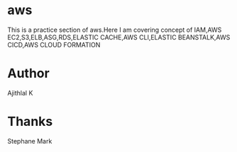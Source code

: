 # aws
This is a practice section of aws.Here I am covering concept of 
IAM,AWS EC2,S3,ELB,ASG,RDS,ELASTIC CACHE,AWS CLI,ELASTIC BEANSTALK,AWS CICD,AWS CLOUD FORMATION

# Author
  Ajithlal K
# Thanks
 Stephane Mark
  

  
  
